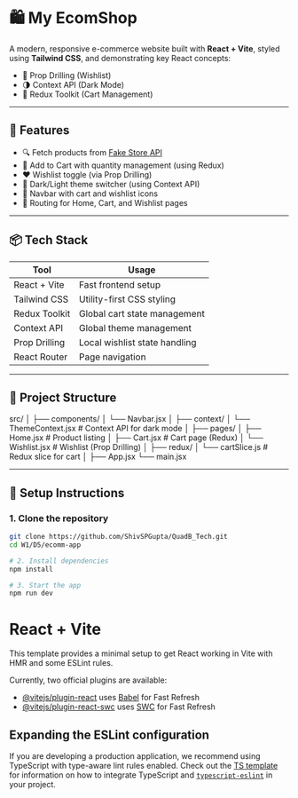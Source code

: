 # 🛍️ My EcomShop

A modern, responsive e-commerce website built with **React + Vite**, styled using **Tailwind CSS**, and demonstrating key React concepts:
- 🧪 Prop Drilling (Wishlist)
- 🌗 Context API (Dark Mode)
- 🛒 Redux Toolkit (Cart Management)

---

## 🚀 Features

- 🔍 Fetch products from [Fake Store API](https://fakestoreapi.com/)
- 🛒 Add to Cart with quantity management (using Redux)
- ❤️ Wishlist toggle (via Prop Drilling)
- 🌙 Dark/Light theme switcher (using Context API)
- 🧭 Navbar with cart and wishlist icons
- 🔄 Routing for Home, Cart, and Wishlist pages

---

## 📦 Tech Stack

| Tool          | Usage                           |
|---------------|----------------------------------|
| React + Vite  | Fast frontend setup              |
| Tailwind CSS  | Utility-first CSS styling        |
| Redux Toolkit | Global cart state management     |
| Context API   | Global theme management          |
| Prop Drilling | Local wishlist state handling    |
| React Router  | Page navigation                  |

---


## 📁 Project Structure
src/
│ ├── components/
│   └── Navbar.jsx 
│ ├── context/ 
│   └── ThemeContext.jsx # Context API for dark mode 
│ ├── pages/ 
│   ├── Home.jsx # Product listing 
│   ├── Cart.jsx # Cart page (Redux) 
│   └── Wishlist.jsx # Wishlist (Prop Drilling) 
│ ├── redux/ 
│   └── cartSlice.js # Redux slice for cart 
│ ├── App.jsx 
  └── main.jsx

---

## 🔧 Setup Instructions

### 1. Clone the repository

```bash
git clone https://github.com/ShivSPGupta/QuadB_Tech.git
cd W1/D5/ecomm-app

# 2. Install dependencies
npm install

# 3. Start the app
npm run dev

```

# React + Vite

This template provides a minimal setup to get React working in Vite with HMR and some ESLint rules.

Currently, two official plugins are available:

- [@vitejs/plugin-react](https://github.com/vitejs/vite-plugin-react/blob/main/packages/plugin-react) uses [Babel](https://babeljs.io/) for Fast Refresh
- [@vitejs/plugin-react-swc](https://github.com/vitejs/vite-plugin-react/blob/main/packages/plugin-react-swc) uses [SWC](https://swc.rs/) for Fast Refresh

## Expanding the ESLint configuration

If you are developing a production application, we recommend using TypeScript with type-aware lint rules enabled. Check out the [TS template](https://github.com/vitejs/vite/tree/main/packages/create-vite/template-react-ts) for information on how to integrate TypeScript and [`typescript-eslint`](https://typescript-eslint.io) in your project.
